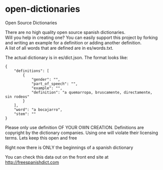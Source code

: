open-dictionaries
=================

Open Source Dictionaries


There are no high quality open source spanish dictionaries.  
Will you help in creating one?  You can easily support this project by forking
and writing an example for a definition or adding another definition.  
A list of all words that are defined are in es/words.txt.

The actual dictionary is in es/dict.json.  The format looks like:

    {
        "definitions": [
            {
                "gender": "", 
                "part_of_speech": "", 
                "example": "", 
                "definition": "a quemarropa, bruscamente, directamente, sin rodeos"
            }
        ], 
        "word": "a bocajarro", 
        "stem": ""
    } 


Please only use definition OF YOUR OWN CREATION.  Definitions are copyright by the dictionary companies.  Using one will violate their licensing terms.  Lets keep this open and free


Right now there is ONLY the beginnings of a spanish dictionary


You can check this data out on the front end site at http://freespanishdict.com
